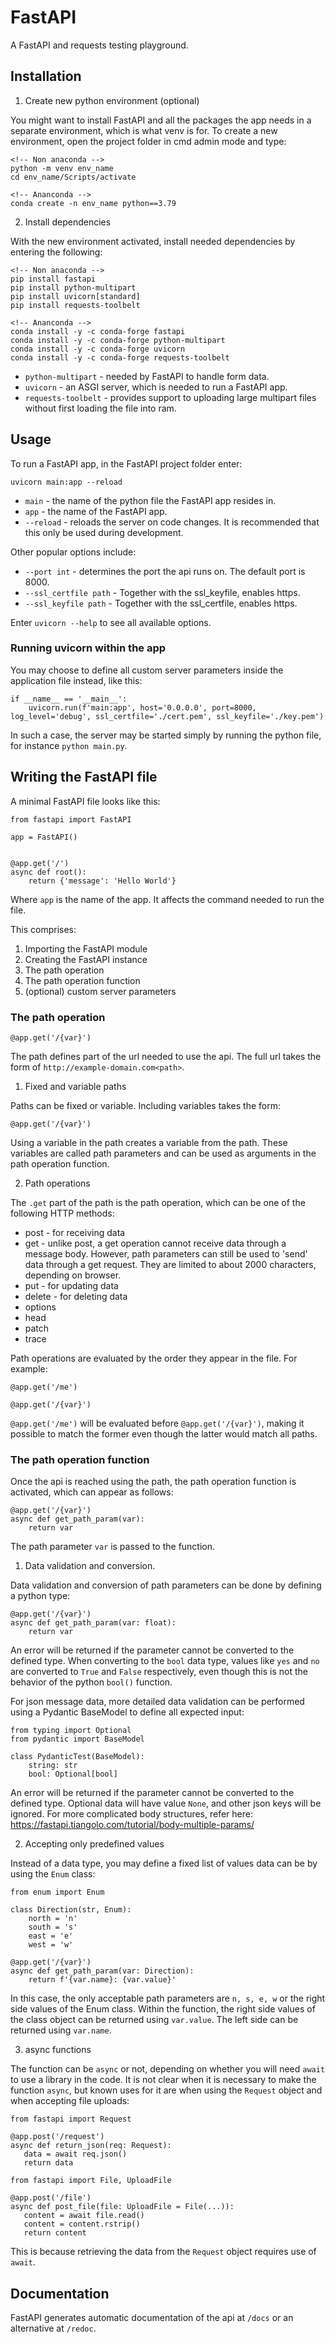 # FastAPI

A FastAPI and requests testing playground.

## Installation

1. Create new python environment (optional)

You might want to install FastAPI and all the packages the app needs in a separate environment, which is what venv is for. To create a new environment, open the project folder in cmd admin mode and type:

```
<!-- Non anaconda -->
python -m venv env_name
cd env_name/Scripts/activate

<!-- Ananconda -->
conda create -n env_name python==3.79
```

2. Install dependencies

With the new environment activated, install needed dependencies by entering the following:

```
<!-- Non anaconda -->
pip install fastapi
pip install python-multipart
pip install uvicorn[standard]
pip install requests-toolbelt

<!-- Ananconda -->
conda install -y -c conda-forge fastapi
conda install -y -c conda-forge python-multipart
conda install -y -c conda-forge uvicorn
conda install -y -c conda-forge requests-toolbelt
```

* `python-multipart` - needed by FastAPI to handle form data.
* `uvicorn` - an ASGI server, which is needed to run a FastAPI app.
* `requests-toolbelt` - provides support to uploading large multipart files without first loading the file into ram.

## Usage

To run a FastAPI app, in the FastAPI project folder enter:

```
uvicorn main:app --reload
```

* `main` - the name of the python file the FastAPI app resides in.
* `app` - the name of the FastAPI app.
* `--reload` - reloads the server on code changes. It is recommended that this only be used during development.

Other popular options include:
* `--port int` - determines the port the api runs on. The default port is 8000.
* `--ssl_certfile path` - Together with the ssl_keyfile, enables https.
* `--ssl_keyfile path` - Together with the ssl_certfile, enables https.

Enter `uvicorn --help` to see all available options.

### Running uvicorn within the app

You may choose to define all custom server parameters inside the application file instead, like this:

```
if __name__ == '__main__':
    uvicorn.run(f'main:app', host='0.0.0.0', port=8000, log_level='debug', ssl_certfile='./cert.pem', ssl_keyfile='./key.pem')
```

In such a case, the server may be started simply by running the python file, for instance `python main.py`.

## Writing the FastAPI file

A minimal FastAPI file looks like this:

```
from fastapi import FastAPI

app = FastAPI()


@app.get('/')
async def root():
    return {'message': 'Hello World'}
```

Where `app` is the name of the app. It affects the command needed to run the file.

This comprises:

1. Importing the FastAPI module
2. Creating the FastAPI instance
3. The path operation
4. The path operation function
5. (optional) custom server parameters

### The path operation

```
@app.get('/{var}')
```

The path defines part of the url needed to use the api. The full url takes the form of `http://example-domain.com<path>`.

1. Fixed and variable paths

Paths can be fixed or variable. Including variables takes the form:

```
@app.get('/{var}')
```

Using a variable in the path creates a variable from the path. These variables are called path parameters and can be used as arguments in the path operation function.

2. Path operations

The `.get` part of the path is the path operation, which can be one of the following HTTP methods:

* post - for receiving data
* get - unlike post, a get operation cannot receive data through a message body. However, path parameters can still be used to 'send' data through a get request. They are limited to about 2000 characters, depending on browser.
* put - for updating data
* delete - for deleting data
* options
* head
* patch
* trace

Path operations are evaluated by the order they appear in the file. For example:

```
@app.get('/me')

@app.get('/{var}')
```

`@app.get('/me')` will be evaluated before `@app.get('/{var}')`, making it possible to match the former even though the latter would match all paths.

### The path operation function

Once the api is reached using the path, the path operation function is activated, which can appear as follows:

```
@app.get('/{var}')
async def get_path_param(var):
    return var
```

The path parameter `var` is passed to the function.

1. Data validation and conversion.

Data validation and conversion of path parameters can be done by defining a python type:

```
@app.get('/{var}')
async def get_path_param(var: float):
    return var
```

An error will be returned if the parameter cannot be converted to the defined type. When converting to the `bool` data type, values like `yes` and `no` are converted to `True` and `False` respectively, even though this is not the behavior of the python `bool()` function.

For json message data, more detailed data validation can be performed using a Pydantic BaseModel to define all expected input:

```
from typing import Optional
from pydantic import BaseModel

class PydanticTest(BaseModel):
    string: str
    bool: Optional[bool]
```

An error will be returned if the parameter cannot be converted to the defined type. Optional data will have value `None`, and other json keys will be ignored. For more complicated body structures, refer here: https://fastapi.tiangolo.com/tutorial/body-multiple-params/

2. Accepting only predefined values

Instead of a data type, you may define a fixed list of values data can be by using the `Enum` class:

```
from enum import Enum

class Direction(str, Enum):
    north = 'n'
    south = 's'
    east = 'e'
    west = 'w'

@app.get('/{var}')
async def get_path_param(var: Direction):
    return f'{var.name}: {var.value}'
```

In this case, the only acceptable path parameters are `n, s, e, w` or the right side values of the Enum class. Within the function, the right side values of the class object can be returned using `var.value`. The left side can be returned using `var.name`.

3. async functions

The function can be `async` or not, depending on whether you will need `await` to use a library in the code. It is not clear when it is necessary to make the function `async`, but known uses for it are when using the `Request` object and when accepting file uploads:

```
from fastapi import Request

@app.post('/request')
async def return_json(req: Request):
   data = await req.json()
   return data

from fastapi import File, UploadFile

@app.post('/file')
async def post_file(file: UploadFile = File(...)):
   content = await file.read()
   content = content.rstrip()
   return content
```

This is because retrieving the data from the `Request` object requires use of `await`.

## Documentation

FastAPI generates automatic documentation of the api at `/docs` or an alternative at `/redoc`.
